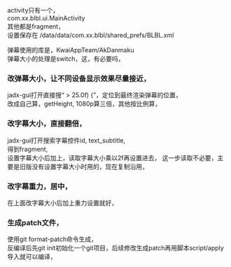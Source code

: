 
activity只有一个，  
com.xx.blbl.ui.MainActivity  
其他都是fragment，  
设置保存在 /data/data/com.xx.blbl/shared_prefs/BLBL.xml  

弹幕使用的库是，KwaiAppTeam/AkDanmaku  
弹幕大小的处理是switch，这，有必要吗，  

### 改弹幕大小，让不同设备显示效果尽量接近，  
jadx-gui打开直接搜“ > 25.0f) {”，定位到最终渲染弹幕的位置，  
改成自己算，getHeight, 1080p算三倍，其他按比例算，  


### 改字幕大小，直接翻倍，  
jadx-gui打开搜索字幕控件id, text_subtitle,  
得到fragment,  
设置字幕大小后加上，读取字幕大小乘以2f再设置进去，
这一步读取不必要，主要是旧版没有设置字幕大小时用的，现在复制沿用，

### 改字幕重力，居中，
在上面改字幕大小后加上重力设置就好，

### 生成patch文件，
使用git format-patch命令生成，  
反编译后先git init初始化一个git项目，后续修改生成patch再用脚本script/apply导入就可以编译，  


